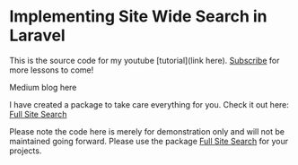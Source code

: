 # Implementing Site Wide Search in Laravel

This is the source code for my youtube [tutorial](link here). [Subscribe](youtube.com) for more lessons to come!

Medium blog here

I have created a package to take care everything for you. Check it out here: [Full Site Search](https://github.com/acadea/fullsite-search)

Please note the code here is merely for demonstration only and will not be maintained going forward. Please use the package [Full Site Search](https://github.com/acadea/fullsite-search) for your projects. 
